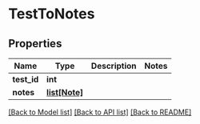 # TestToNotes

## Properties
Name | Type | Description | Notes
------------ | ------------- | ------------- | -------------
**test_id** | **int** |  | 
**notes** | [**list[Note]**](Note.md) |  | 

[[Back to Model list]](../README.md#documentation-for-models) [[Back to API list]](../README.md#documentation-for-api-endpoints) [[Back to README]](../README.md)


